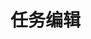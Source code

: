 # 任务编辑

<div id="app">
  <build ref="build" :data="data" :value="value" :errors="errors" :rules="rules" :label-width="labelWidth"></build>
  <Modal v-model="openNewReq"
    title="对话框标题"
    width="1024"
    ref="dialog"
  >
    <Grid ref="dialogGrid" :data="reqData" :value="reqValue"></Grid>
  </Model>
</div>
<script>
Vue.component('team', {
    template: '<Grid ref="grid" :data="data" :value="value" @input="handleInput"><h3 slot="beforeQuery">小组角色</h3></Grid>',
    props: ['value'],
    data: function () {
      var self = this
      return  {
          data: {
            indexCol: true,
            checkColTitle: '',
            idField: 'sn',
            editMode: 'row',
            actionColumn: 'action',
            height: 150,
            columns: [
              {name: 'sn', title: 'ID', hidden: true},
              {name: 'name', title: '成员角色', width: 100, editor: {type: 'select'}},
              {name: 'user', title: '人员', width: 120, editor: {type: 'select', options: {
                  filterable: true, remote: true, rich: true, remoteMethod: function(query, callback){
                    setTimeout(function(){
                      if (query === 'a')
                        callback([{value:'A', label:'Test A', text: 'A'}, {value:'B', label:'Test B', text: 'B'}, {value:'C', label:'Test C', text: 'C'}])
                      else
                        callback([{value:'D', label:'Test D', text: 'D'}, {value:'E', label:'Test E', text: 'E'}, {value:'F', label:'Test F', text: 'F'}])
                      }, 1000)
                    },
                  },
                  onChange: function(v, row){
                    console.log(v)
                    self.$set(row, 'username', v.text || '')
                  }
                },
              },
              {name: 'username', title: '姓名', width: 100, editor: {static: true}},
              {name: 'members', title: '成员', editor: {type: 'select', multiple: true, options: {
                  filterable: true, remote: true, rich: true, remoteMethod: function(query, callback){
                    setTimeout(function(){
                      if (query === 'a')
                        callback([{value:'A', label:'Test A', text: 'A'}, {value:'B', label:'Test B', text: 'B'}, {value:'C', label:'Test C', text: 'C'}])
                      else
                        callback([{value:'D', label:'Test D', text: 'D'}, {value:'E', label:'Test E', text: 'E'}, {value:'F', label:'Test F', text: 'F'}])
                    }, 1000)
                  },
                  remoteSelected: function(v, callback){
                    setTimeout(function(){
                      if (v && v.length > 0)
                        callback([{label: 'Test A', value: 'A'}])
                    }, 1000)
                  },
                  onRenderLabel: function(item) {
                    return '<span class="item">' + item.text + ' - ' + item.label + '</span>'
                  },
                  onChanging: function(value, selected) {
                    console.log(value, selected)
                  }
                }
              }},
              {name: 'action', title: '操作', width: 250, render: function(h, param){
                var buttons = [
                  param.grid.defaultEditRender(h, param.row),
                  param.grid.defaultDeleteRender(h, param.row),
                ]
                if (!param.row._editting) {
                  buttons.push(h('Button', 
                    {
                      props: {
                        type: 'primary',
                        size: 'small',
                      },
                      style: {
                          margin: '0 5px'
                      },
                      on: {
                        click: function () {
                          param.grid.store.addEditRow({name: param.row.name, members: param.row.members})
                        }
                      }
                    }, '缺省增加')
                  )
                }
                return h('div', {
                  'class': 'u-cell-text'
                }, buttons)
              }}
            ],
            pagination: true,
            total: 1,
            buttons: [
              [{label: '增加角色', type:'primary', onClick: function(target, store){
                store.addEditRow(null)
              }}]
            ],
            onSaveRow: function (row, callback) {
              self.$Message.info("save")
              callback('ok', row)
              console.log('save', row)
            },
            onDeleteRow: function (row, callback) {
              self.$Message.info("delete")
              callback('ok', row)
              console.log('delete', row)
            }
          }
        }
      },
      methods: {
        handleInput: function (value) {
          this.$emit('input', value)
        }
      },
      mounted: function () {
        var self = this
        setTimeout(function(){
          var col = self.$refs.grid.getColumn('name')
          self.$set(col.editor, 'options', {filterable: true, choices: [['A', 'Test ATEST B TEST C test DTEST B TEST C test D'], ['B', 'Test B']]})
        }, 1000)
      }
    }
  )
Vue.component('mybox', {
  template: ['<Card style="margin-bottom:20px">',
  '<p slot="title" style="margin-bottom:0">基本信息（使用Card组件）</p>',
  '<i-button slot="extra" size="small">新增</i-button>',
  '<slot></slot>',
  '</Card>'].join('')
})
var ex_build_02 = new Vue({
  el: '#app',
  data: function () {
    var self = this
    var data = [
      {
        boxComponent: 'mybox',
        title: '基本信息',
        fields: [
          {name: 'title', label: '标题', placeholder: '请输入...', required: true},
          {name: 'desc', label: '说明', type: 'text', required: true, options: {
            autosize: {minRows: 5}
          }},
        ],
        layout: [
          ['title'],
          ['desc']
        ],
        labelDir: 'vertical'
      },
      {
        title: '关联业务要求',
        boxOptions: {headerClass: 'primary'},
        fields: [
          {name: 'busirequires', label: '', type: 'Grid', options: {
            data: {
              indexCol: true,
              checkColTitle: '',
              idField: 'sn',
              editMode: 'row',
              actionColumn: 'action',
              columns: [
                {name: 'sn', title: '业务要求编号', width: 150},
                {name: 'title', title: '业务要求名称', align: 'left'},
                {name: 'depart', title: '提出部门', width: 200},
                {name: 'contact', title: '联系人', width: 100},
                {name: 'action', title: '操作', width: 120, fixed: 'right', render: function (h, param){
                var buttons = [
                  param.grid.defaultEditRender(h, param.row),
                  // param.grid.defaultDeleteRender(h, param.row),
                ]
                return h('div', {
                  'class': 'u-cell-text'
                }, buttons)
                  // return h('i-button', {
                  //   on: {
                  //     click: function(value) {
                  //       console.log(param)
                  //     }
                  //   },
                  //   props: {
                  //     size: 'small',
                  //     type: 'error'
                  //   }
                  // }, '删除')
                }}
              ],
              pagination: true,
              total: 1,
              buttons: [
                [{label: '关联业务要求', type:'primary', onClick: function(){
                  self.openNewReq = !self.openNewReq
                  self.$refs.dialogGrid.deselectAll()
                }}]
              ],
            }
          }
          },
        ],
        layout: [
          ['busirequires'],
        ]
      },
      {
        title: '需求项分析结果',
        boxOptions: {headerClass: 'primary'},
        fields: [
          {name: 'reqitems', label: '', type: 'Grid', options: {
            data: {
              indexCol: true,
              checkColTitle: '',
              idField: 'sn',
              columns: [
                {name: 'sn', title: '业务要求编号', width: 150},
                {name: 'title', title: '业务要求名称', align: 'left'},
                {name: 'reqitemsn', title: '需求项编号', width: 150},
                {name: 'reqitemname', title: '需求项名称', width: 100},
                {name: 'type', title: '项目类型', width: 100},
                {name: 'prjname', title: '项目名称', width: 100},
                {name: 'action', title: '操作', width: 120, render: function (h, param){
                  return h('div', {
                  },
                  [
                    h('i-button', {
                      style: {
                        marginRight: '4px'
                      },
                      on: {
                        click: function(value) {
                          console.log(param)
                        }
                      },
                      props: {
                        size: 'small',
                        type: 'error'
                      }
                    }, '删除'),
                    h('i-button', {
                      on: {
                        click: function(value) {
                          console.log(param)
                        }
                      },
                      props: {
                        size: 'small',
                        type: 'primary'
                      }
                    }, '关联项目')
                  ])
                }}
              ],
              pagination: true,
              total: 1,
              buttons: [
                [
                  {label: '导入需求项分析结果', type:'primary', onClick: function(){
                  }},
                  {label: '导入模板下载', type:'default', onClick: function(){
                  }}
                ]
              ],
            }
          }
          },
        ],
        layout: [
          ['reqitems'],
        ]
      },
      {
        title: '小组成员',
        boxOptions: {headerClass: 'primary'},
        fields: [
          {name: 'team', label: '', type: 'team'}
        ],
        layout: [
          ['team'],
        ]
      },
    ]
    var reqData = {
      width: 988,
      height: 150,
      checkCol: true,
      indexCol: true,
      pagination: true,
      idField: 'sn',
      editMode: 'row',
      actionColumn: 'action',
      buttons: [
        [
          {label: '新建', type:'primary', onClick: function(target, store){
              store.addEditRow({name2: 'A'}, true)
            }
          }
        ],
      ],
      columns: [
        {name: 'sn', title: '业务要求编号', width: 150},
        {name: 'title', title: '业务要求名称'},
        {name: 'depart', title: '提出部门', width: 200},
        {name: 'contact', title: '联系人', width: 100, editor: {type: 'select', options: {
            choices: [['A', '张三'], ['B', '李四']]
          }}
        },
        {name: 'action', title: '操作', width: 120}
      ],
      onLoadData: function (url, param, callback) {
        var data = [
          {sn: 'Test001', title: 'AAAAA', depart: 'BBBBB', contact: 'A'},
          {sn: 'Test002', title: 'AAAAA', depart: 'BBBBB', contact: 'A'},
          {sn: 'Test003', title: 'AAAAA', depart: 'BBBBB', contact: 'A'},
          {sn: 'Test004', title: 'AAAAA', depart: 'BBBBB', contact: 'A'},
          {sn: 'Test005', title: 'AAAAA', depart: 'BBBBB', contact: 'A'},
          {sn: 'Test006', title: 'AAAAA', depart: 'BBBBB', contact: 'A'},
          {sn: 'Test007', title: 'AAAAA', depart: 'BBBBB', contact: 'A'},
        ]
        setTimeout( function () {
          callback(data, {total:100})
          }, 0)
      },
    }
    return {data:data, 
            value: {
              busirequires: []
            },
            reqData: reqData,
            reqValue: [],
            errors: {},
            rules: {},
            labelWidth: 150,
            openNewReq: false
          }
  },
  mounted: function () {
    var self = this
    setTimeout(function() {
      self.value.busirequires = [
        {sn: 'Test001', title: 'AAAAA', depart: 'BBBBB', contact: 'CCCCC'},
        {sn: 'Test002', title: 'AAAAA', depart: 'BBBBB', contact: 'CCCCC'},
        {sn: 'Test003', title: 'AAAAA', depart: 'BBBBB', contact: 'CCCCC'},
        {sn: 'Test004', title: 'AAAAA', depart: 'BBBBB', contact: 'CCCCC'},
        {sn: 'Test005', title: 'AAAAA', depart: 'BBBBB', contact: 'CCCCC'},
      ]
    }, 1000)
    // setTimeout(function() {
    //  self.reqValue = [
    //    {sn: 'Test001', title: 'AAAAA', depart: 'BBBBB', contact: 'A'}
    //  ]
    //}, 1000)
    setTimeout(function() {
      self.$set(self.value, 'team', [
          {sn: '1', name: 'A', user: {label: 'Test A', value: 'A'}, members: [{label: 'Test A', value: 'A'}, {label: 'Test B', value: 'B'}] },
          {sn: '2', name: 'B', user: {label: 'Test C', value: 'C'}, members: [{label: 'Test A', value: 'A'}, {label: 'Test C', value: 'C'}] }
        ]
      )
    }, 1000)
  },
  methods: {
    save: function(error) {
      if (error) {
        this.$Message.error(error)
      } else {
        this.$Message.info('saved')
      }
    }
  }
})
</script>